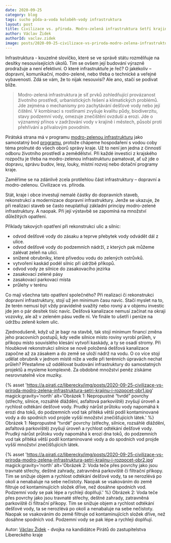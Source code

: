 ```yaml
---
date: 2020-09-25
category: blog
tags: sucho půda-a-voda koloběh-vody infrastruktura
layout: post
title: Civilizace vs. příroda. Modro-zelená infrastruktura šetří krajinu i rozpočet
author: Václav Židek
authorId: vaclav.zidek
image: posts/2020-09-25-civilizace-vs-priroda-modro-zelena-infrastruktura-setri-krajinu-i-rozpocet-titulek.jpg
---
```

Infrastruktura - kouzelné slovíčko, které se ve správě státu rozmělňuje na desítky nesouvisejících úkolů. Tím se ovšem její budování výrazně prodražuje a není efektivní. O které infrastruktuře je řeč? O jakékoliv – dopravní, komunikační, modro-zelené, nebo třeba o technické a veřejné vybavenosti. Zdá se vám, že to nijak nesouvisí? Ale ano, stačí se podívat blíže.

> Modro-zelená infrastruktura je síť prvků zohledňující provázanost životního prostředí, urbanistických řešení a klimatických problémů. Jde zejména o mechanismy pro zachytávání dešťové vody nebo její čištění. V kombinaci s rostlinami zvyšuje kvalitu půdy, biodiverzitu, stavy podzemní vody, omezuje znečištění ovzduší a erozi. Jde o významný přínos v zadržování vody v krajině i městech, působí proti přehřívání a přívalovým povodním.

Pirátská strana má v programu [modro-zelenou infrastrukturu](/program/kraj2020/modro-zelena-infrastruktura/) jako samostatný bod [programu](/krajske-volby/?pohled=program), protože chápeme hospodaření s vodou coby téma prolnuté do všech oborů správy kraje. Už to není jen jedna z činností odboru životního prostředí a zemědělství. Při každé investici z krajského rozpočtu je třeba na modro-zelenou infrastrukturu pamatovat, ať už jde o dopravu, správu budov, lesy, louky, místní rozvoj nebo dotační programy kraje.

Zaměříme se na zdánlivě zcela protilehlou část infrastruktury – dopravní a modro-zelenou. Civilizace vs. příroda.

Stát, kraje i obce investují nemalé částky do dopravních staveb, rekonstrukcí a modernizace dopravní infrastruktury. Jenže se ukazuje, že při realizaci staveb se často neuplatňují základní principy modro-zelené infrastruktury. A naopak. Při její výstavbě se zapomíná na množství důležitých opatření.

Příklady takových opatření při rekonstrukci ulic a silnic:
- odvod dešťové vody do zásaku a teprve přebytek vody odvádět dál z ulice.
- odvod dešťové vody do podzemních nádrží, z kterých pak můžeme zalévat zeleň na ulici.
- snížené obrubníky, které přivedou vodu do zelených ostrůvků.
- vytvoření kaskád podél silnic při údržbě příkopů.
- odvod vody ze silnice do zasakovacího jezírka
- zasakovací zelené pásy
- zasakovací parkovací místa
- průlehy v terénu

Co mají všechna tato opatření společného? Při realizaci  či rekonstrukci dopravní infrastruktury, stojí už jen minimum času navíc. Stačí myslet na to, že terén nemusí být vždy pravidelně svažitý nebo rovný a v objemu investic jde jen o pár desítek tisíc navíc. Dešťová kanalizace nemusí začínat na okraji vozovky, ale až v zeleném pásu vedle ní. Ve finále to ušetří i peníze na údržbu zeleně kolem ulic.

Zjednodušeně, když už je bagr na stavbě, tak stojí minimum financí změna jeho pracovních postupů, kdy vedle silnice místo roviny vyrobí průleh, v příkopu místo souvislého klesání vytvoří kaskády, a ty se osadí stromy. Při hloubkové rekonstrukci silnice se nově položená dešťová kanalizace započne až za zásakem a do země se uloží nádrž na vodu. O co více stojí udělat obrubník v jednom místě níže a vedle při terénních úpravách nechat průleh? Přestaňme už oddělovat budování infrastruktury do samostatných projektů a mysleme komplexně. Za obdobné množství peněz získáme nesrovnatelně více muziky.

{% asset 'https://a.pirati.cz/liberecky/img/posts/2020-09-25-civilizace-vs-priroda-modro-zelena-infrastruktura-setri-krajinu-i-rozpocet-obr1.jpg' magick:gravity='north' alt='Obrázek 1: Nepropustné “tvrdé” povrchy (střechy, silnice, rozsáhlé dláždění, asfaltová parkoviště) zvyšují úroveň a rychlost odtékání dešťové vody. Prudký nárůst průtoku vody napomáhá k erozi dna toků, do podzemních vod tak přitéká větší podíl kontaminované vody a do spodních vod  projde vyšší množství znečišťujících látek.' %}
Obrázek 1: Nepropustné “tvrdé” povrchy (střechy, silnice, rozsáhlé dláždění, asfaltová parkoviště) zvyšují úroveň a rychlost odtékání dešťové vody. Prudký nárůst průtoku vody napomáhá k erozi dna toků, do podzemních vod tak přitéká větší podíl kontaminované vody a do spodních vod  projde vyšší množství znečišťujících látek.

{% asset 'https://a.pirati.cz/liberecky/img/posts/2020-09-25-civilizace-vs-priroda-modro-zelena-infrastruktura-setri-krajinu-i-rozpocet-obr2.jpg' magick:gravity='north' alt='Obrázek 2: Voda teče přes povrchy jako jsou travnaté střechy, deštné zahrady, zatravněná parkoviště či filtrační příkopy. Tím se snižuje objem a rychlost odtékání dešťové vody, ta se nerozlévá po okolí a nenabaluje na sebe nečistoty. Naopak se vsakováním do země filtruje od kontaminujících složek dříve, než dosáhne spodních vod. Podzemní vody se pak lépe a rychleji doplňují.' %}
Obrázek 2: Voda teče přes povrchy jako jsou travnaté střechy, deštné zahrady, zatravněná parkoviště či filtrační příkopy. Tím se snižuje objem a rychlost odtékání dešťové vody, ta se nerozlévá po okolí a nenabaluje na sebe nečistoty. Naopak se vsakováním do země filtruje od kontaminujících složek dříve, než dosáhne spodních vod. Podzemní vody se pak lépe a rychleji doplňují.

Autor: [Václav Židek](/lide/vaclav-zidek) - dvojka na kandidátce Pirátů do zastupitelstva Libereckého kraje
